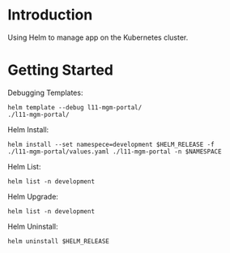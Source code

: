 # Introduction 
Using Helm to manage app on the Kubernetes cluster.

# Getting Started
Debugging Templates:

<code>helm template --debug l11-mgm-portal/  ./l11-mgm-portal/</code>

Helm Install:

<code>helm install --set namespece=development $HELM_RELEASE -f ./l11-mgm-portal/values.yaml ./l11-mgm-portal -n $NAMESPACE</code>

Helm List:

<code>helm list -n development</code>

Helm Upgrade:

<code>helm list -n development</code>

Helm Uninstall:

<code>helm uninstall $HELM_RELEASE </code>
